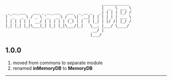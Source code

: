 ```
                                          ____________ 
                                          |  _  \ ___ \
 _ __ ___   ___ _ __ ___   ___  _ __ _   _| | | | |_/ /
| '_ ` _ \ / _ \ '_ ` _ \ / _ \| '__| | | | | | | ___ \
| | | | | |  __/ | | | | | (_) | |  | |_| | |/ /| |_/ /
|_| |_| |_|\___|_| |_| |_|\___/|_|   \__, |___/ \____/ 
                                      __/ |            
                                     |___/                              
```

## 1.0.0

1. moved from commons to separate module
2. renamed **inMemoryDB** to **MemoryDB**

---
